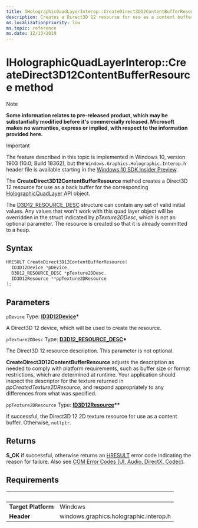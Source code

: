 ```yaml
---
title: IHolographicQuadLayerInterop::CreateDirect3D12ContentBufferResource
description: Creates a Direct3D 12 resource for use as a content buffer for the layer.
ms.localizationpriority: low
ms.topic: reference
ms.date: 12/13/2019
---
```


# IHolographicQuadLayerInterop::CreateDirect3D12ContentBufferResource method

> [!NOTE]
> **Some information relates to pre-released product, which may be substantially modified before it's commercially released. Microsoft makes no warranties, express or implied, with respect to the information provided here.**

> [!IMPORTANT]
> The feature described in this topic is implemented in 
Windows 10, version 1903 (10.0; Build 18362), but the `Windows.Graphics.Holographic.Interop.h` header file is available starting in the [Windows 10 SDK Insider Preview](https://www.microsoft.com/software-download/windowsinsiderpreviewSDK).

The **CreateDirect3D12ContentBufferResource** method creates a Direct3D 12 resource for use as a back buffer for the corresponding [HolographicQuadLayer](/uwp/api/windows.graphics.holographic.holographicquadlayer) API object.

The [D3D12_RESOURCE_DESC](/windows/win32/api/d3d12/ns-d3d12-d3d12_resource_desc) structure can contain any set of valid initial values. Any values that won't work with this quad layer object will be overridden in the struct indicated by *pTexture2DDesc*, which is not an optional parameter. The resource is created so that it is already committed to a heap.

## Syntax

```cpp
HRESULT CreateDirect3D12ContentBufferResource(
  ID3D12Device *pDevice,
  D3D12_RESOURCE_DESC *pTexture2DDesc,
  ID3D12Resource **ppTexture2DResource
);
```

## Parameters

`pDevice`
Type: **[ID3D12Device](/windows/win32/api/d3d12/nn-d3d12-id3d12device)\***

A Direct3D 12 device, which will be used to create the resource.

`pTexture2DDesc`
Type: **[D3D12_RESOURCE_DESC](/windows/win32/api/d3d12/ns-d3d12-d3d12_resource_desc)\***

The Direct3D 12 resource description. This parameter is not optional.

**CreateDirect3D12ContentBufferResource** adjusts the description as needed to comply with platform requirements, such as buffer size or format restrictions, which are determined at runtime. Your application should inspect the descriptor for the texture returned in *ppCreatedTexture2DResource*, and respond appropriately to any differences from what was specified.

`ppTexture2DResource`
Type: **[ID3D12Resource](/windows/win32/api/d3d12/nn-d3d12-id3d12resource)\*\***

If successful, the Direct3D 12 2D texture resource for use as a content buffer. Otherwise, `nullptr`.

## Returns
**S_OK** if successful, otherwise returns an [HRESULT](/windows/win32/com/structure-of-com-error-codes) error code indicating the reason for failure. Also see [COM Error Codes (UI, Audio, DirectX, Codec)](/windows/win32/com/com-error-codes-10).

## Requirements
| &nbsp; | &nbsp; |
| ---- |:---- |
| **Target Platform** | Windows |
| **Header** | windows.graphics.holographic.interop.h |